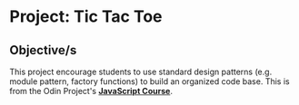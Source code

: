 # Project: Tic Tac Toe

## Objective/s

This project encourage students to use standard design patterns (e.g. module pattern, factory functions) to build an organized code base. This is from the Odin Project's **[JavaScript Course](https://www.theodinproject.com/paths/full-stack-javascript/courses/javascript)**.
